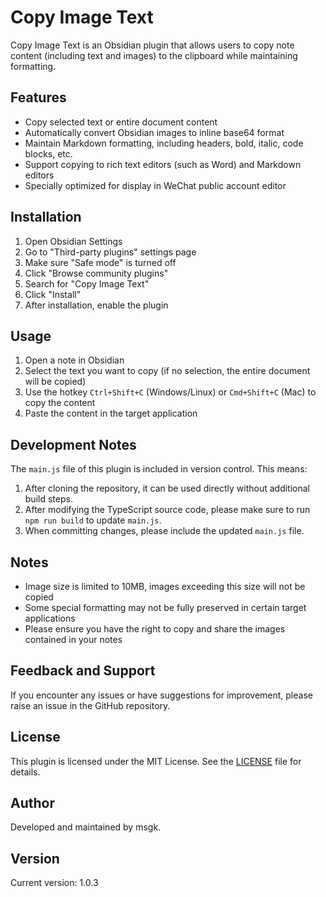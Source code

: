 # Copy Image Text

Copy Image Text is an Obsidian plugin that allows users to copy note content (including text and images) to the clipboard while maintaining formatting.

## Features

- Copy selected text or entire document content
- Automatically convert Obsidian images to inline base64 format
- Maintain Markdown formatting, including headers, bold, italic, code blocks, etc.
- Support copying to rich text editors (such as Word) and Markdown editors
- Specially optimized for display in WeChat public account editor

## Installation

1. Open Obsidian Settings
2. Go to "Third-party plugins" settings page
3. Make sure "Safe mode" is turned off
4. Click "Browse community plugins"
5. Search for "Copy Image Text"
6. Click "Install"
7. After installation, enable the plugin

## Usage

1. Open a note in Obsidian
2. Select the text you want to copy (if no selection, the entire document will be copied)
3. Use the hotkey `Ctrl+Shift+C` (Windows/Linux) or `Cmd+Shift+C` (Mac) to copy the content
4. Paste the content in the target application

## Development Notes

The `main.js` file of this plugin is included in version control. This means:

1. After cloning the repository, it can be used directly without additional build steps.
2. After modifying the TypeScript source code, please make sure to run `npm run build` to update `main.js`.
3. When committing changes, please include the updated `main.js` file.

## Notes

- Image size is limited to 10MB, images exceeding this size will not be copied
- Some special formatting may not be fully preserved in certain target applications
- Please ensure you have the right to copy and share the images contained in your notes

## Feedback and Support

If you encounter any issues or have suggestions for improvement, please raise an issue in the GitHub repository.

## License

This plugin is licensed under the MIT License. See the [LICENSE](LICENSE) file for details.

## Author

Developed and maintained by msgk.

## Version

Current version: 1.0.3